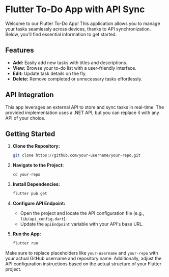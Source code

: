 # Flutter To-Do App with API Sync

Welcome to our Flutter To-Do App! This application allows you to manage your tasks seamlessly across devices, thanks to API synchronization. Below, you'll find essential information to get started.

## Features

- **Add:** Easily add new tasks with titles and descriptions.
- **View:** Browse your to-do list with a user-friendly interface.
- **Edit:** Update task details on the fly.
- **Delete:** Remove completed or unnecessary tasks effortlessly.

## API Integration

This app leverages an external API to store and sync tasks in real-time. The provided implementation uses a .NET API, but you can replace it with any API of your choice.

## Getting Started

1. **Clone the Repository:**
   ```bash
   git clone https://github.com/your-username/your-repo.git
   ```

2. **Navigate to the Project:**
   ```bash
   cd your-repo
   ```

3. **Install Dependencies:**
   ```bash
   flutter pub get
   ```

4. **Configure API Endpoint:**
   - Open the project and locate the API configuration file (e.g., `lib/api_config.dart`).
   - Update the `apiEndpoint` variable with your API's base URL.

5. **Run the App:**
   ```bash
   flutter run
   ```

Make sure to replace placeholders like `your-username` and `your-repo` with your actual GitHub username and repository name. Additionally, adjust the API configuration instructions based on the actual structure of your Flutter project.